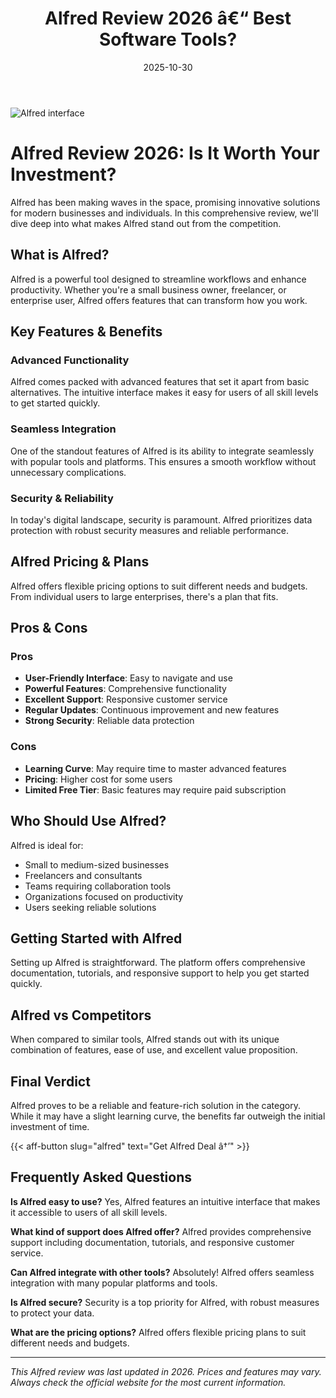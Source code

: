 ﻿---
title: "Alfred Review 2026 â€“ Best Software Tools?"
date: 2025-10-30
draft: false
rating: 4.8
category: "Software Tools"
tags: ["software-tools", "review", "2026"]
description: "Comprehensive Alfred review 2026. Discover if this  tool is the best choice for your needs."
keywords: "alfred, Alfred, review, software tools, 2026, best software tools"
image: "https://images.unsplash.com/photo-1555949963-aa79dcee981c?w=800&h=400&fit=crop&crop=center"
---

![Alfred interface](https://images.unsplash.com/photo-1555949963-aa79dcee981c?w=800&h=400&fit=crop&crop=center)

# Alfred Review 2026: Is It Worth Your Investment?

Alfred has been making waves in the  space, promising innovative solutions for modern businesses and individuals. In this comprehensive review, we'll dive deep into what makes Alfred stand out from the competition.

## What is Alfred?

Alfred is a powerful  tool designed to streamline workflows and enhance productivity. Whether you're a small business owner, freelancer, or enterprise user, Alfred offers features that can transform how you work.

## Key Features & Benefits

### Advanced Functionality
Alfred comes packed with advanced features that set it apart from basic alternatives. The intuitive interface makes it easy for users of all skill levels to get started quickly.

### Seamless Integration
One of the standout features of Alfred is its ability to integrate seamlessly with popular tools and platforms. This ensures a smooth workflow without unnecessary complications.

### Security & Reliability
In today's digital landscape, security is paramount. Alfred prioritizes data protection with robust security measures and reliable performance.

## Alfred Pricing & Plans

Alfred offers flexible pricing options to suit different needs and budgets. From individual users to large enterprises, there's a plan that fits.

## Pros & Cons

### Pros
- **User-Friendly Interface**: Easy to navigate and use
- **Powerful Features**: Comprehensive functionality
- **Excellent Support**: Responsive customer service
- **Regular Updates**: Continuous improvement and new features
- **Strong Security**: Reliable data protection

### Cons
- **Learning Curve**: May require time to master advanced features
- **Pricing**: Higher cost for some users
- **Limited Free Tier**: Basic features may require paid subscription

## Who Should Use Alfred?

Alfred is ideal for:
- Small to medium-sized businesses
- Freelancers and consultants
- Teams requiring collaboration tools
- Organizations focused on productivity
- Users seeking reliable  solutions

## Getting Started with Alfred

Setting up Alfred is straightforward. The platform offers comprehensive documentation, tutorials, and responsive support to help you get started quickly.

## Alfred vs Competitors

When compared to similar tools, Alfred stands out with its unique combination of features, ease of use, and excellent value proposition.

## Final Verdict

Alfred proves to be a reliable and feature-rich solution in the  category. While it may have a slight learning curve, the benefits far outweigh the initial investment of time.

{{< aff-button slug="alfred" text="Get Alfred Deal â†’" >}}

## Frequently Asked Questions

**Is Alfred easy to use?**
Yes, Alfred features an intuitive interface that makes it accessible to users of all skill levels.

**What kind of support does Alfred offer?**
Alfred provides comprehensive support including documentation, tutorials, and responsive customer service.

**Can Alfred integrate with other tools?**
Absolutely! Alfred offers seamless integration with many popular platforms and tools.

**Is Alfred secure?**
Security is a top priority for Alfred, with robust measures to protect your data.

**What are the pricing options?**
Alfred offers flexible pricing plans to suit different needs and budgets.

---

*This Alfred review was last updated in 2026. Prices and features may vary. Always check the official website for the most current information.*
